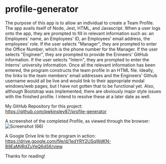 # profile-generator

The purpose of this app is to allow an individual to create a Team Profile. The app avails itself of Node, Jest, HTML, and Javascript. When a user logs onto the app, they are prompted to fill in relevant information such as: an Employees' name, an Employees' ID, an Employees' email address, the employees' role. If the user selects "Manager", they are prompted to enter the Office Number, which is the phone number for the Manager. If the user selects "Engineer", they are prompted to provide the Enineers' GitHub information. If the user selects "Intern", they are prompted to enter the Interns' university information. Once all the relevant information has been entered, the program constructs the team profile in an HTML file. Ideally, the links to the team members' email addresses and the Engineers' Github username would all be live and would link to their appropriate modal windows/web pages, but I have not gotten that to be functional yet. Also, although Bootstrap was implemented, there are obviously major style issues with the finished profile. I intend to resolve these at a later date as well. 

My GitHub Repository for this project:
https://github.com/pwkinsley87/profile-generator


A screenshot of the completed Profile, as viewed through the browser:
![Screenshot (66)](https://user-images.githubusercontent.com/102868418/179141911-ccf122a3-c44d-4b3f-9eaa-07ee30df3bba.png)

A Google Drive link to the program in action:
https://drive.google.com/file/d/1edYRY2USqWdKN-B9EaMjlRdZuYeQ6dS6/view


Thanks for reading!

